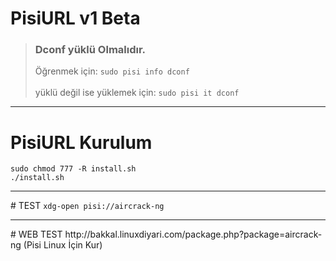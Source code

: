 # PisiURL v1 Beta
<blockquote><h3NOT:</h3>
<h3>Dconf yüklü Olmalıdır. </h3>  Öğrenmek için:  <code>sudo pisi info dconf</code><br><br> yüklü değil ise yüklemek için:
<code>sudo pisi it dconf</code>
<br>
</blockquote>
<hr>

# PisiURL Kurulum
<code>sudo chmod 777 -R install.sh</code><br>
<code>./install.sh</code>
<hr>
# TEST
<code>xdg-open pisi://aircrack-ng</code>
<hr>
# WEB TEST
http://bakkal.linuxdiyari.com/package.php?package=aircrack-ng (Pisi Linux İçin Kur)
